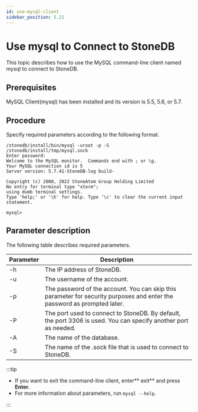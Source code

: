 ```yaml
---
id: use-mysql-client
sidebar_position: 5.21
---
```


# Use mysql to Connect to StoneDB

This topic describes how to use the MySQL command-line client named mysql to connect to StoneDB.
## **Prerequisites**
MySQL Client(mysql) has been installed and its version is 5.5, 5.6, or 5.7.
## **Procedure**
Specify required parameters according to the following format.
```shell
/stonedb/install/bin/mysql -uroot -p -S /stonedb/install/tmp/mysql.sock
Enter password: 
Welcome to the MySQL monitor.  Commands end with ; or \g.
Your MySQL connection id is 5
Server version: 5.7.41-StoneDB-log build-

Copyright (c) 2000, 2022 StoneAtom Group Holding Limited
No entry for terminal type "xterm";
using dumb terminal settings.
Type 'help;' or '\h' for help. Type '\c' to clear the current input statement.

mysql> 
```
## Parameter description
The following table describes required parameters.

| **Parameter** | **Description** |
| --- | --- |
| -h | The IP address of StoneDB. |
| -u | The username of the account. |
| -p | The password of the account. You can skip this parameter for security purposes and enter the password as prompted later. |
| -P | The port used to connect to StoneDB. By default, the port 3306 is used. You can specify another port as needed. |
| -A | The name of the database. |
| -S | The name of the .sock file that is used to connect to StoneDB. |


:::tip

- If you want to exit the command-line client, enter** exit** and press **Enter.**
- For more information about parameters, run `mysql --help`.

:::
